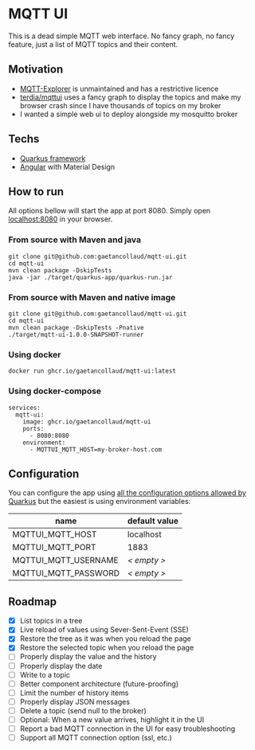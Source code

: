 # MQTT UI

This is a dead simple MQTT web interface. No fancy graph, no fancy feature, just a list of MQTT topics and their
content.

## Motivation

- [MQTT-Explorer](https://github.com/thomasnordquist/MQTT-Explorer) is unmaintained and has a restrictive licence
- [terdia/mqttui](https://github.com/terdia/mqttui) uses a fancy graph to display the topics and make my browser crash
  since I have thousands of topics on my broker
- I wanted a simple web ui to deploy alongside my mosquitto broker

## Techs

- [Quarkus framework](https://quarkus.io)
- [Angular](https://angular.io) with Material Design

## How to run

All options bellow will start the app at port 8080. Simply open [localhost:8080](http://localhost:8080) in your browser.

### From source with Maven and java

```shell
git clone git@github.com:gaetancollaud/mqtt-ui.git
cd mqtt-ui
mvn clean package -DskipTests
java -jar ./target/quarkus-app/quarkus-run.jar
```

### From source with Maven and native image

```shell
git clone git@github.com:gaetancollaud/mqtt-ui.git
cd mqtt-ui
mvn clean package -DskipTests -Pnative
./target/mqtt-ui-1.0.0-SNAPSHOT-runner
```

### Using docker

```shell
docker run ghcr.io/gaetancollaud/mqtt-ui:latest
```

### Using docker-compose

```shell
services:
  mqtt-ui:
    image: ghcr.io/gaetancollaud/mqtt-ui
    ports:
      - 8080:8080
    environment:
      - MQTTUI_MQTT_HOST=my-broker-host.com
```

## Configuration

You can configure the app
using [all the configuration options allowed by Quarkus](https://quarkus.io/guides/config-reference) but the easiest is
using environment variables:

| name                 | default value |
|----------------------|---------------|
| MQTTUI_MQTT_HOST     | localhost     |
| MQTTUI_MQTT_PORT     | 1883          |
| MQTTUI_MQTT_USERNAME | *< empty >*   |
| MQTTUI_MQTT_PASSWORD | *< empty >*   |

## Roadmap

 - [x] List topics in a tree
 - [x] Live reload of values using Sever-Sent-Event (SSE)
 - [x] Restore the tree as it was when you reload the page
 - [x] Restore the selected topic when you reload the page
 - [ ] Properly display the value and the history
 - [ ] Properly display the date
 - [ ] Write to a topic
 - [ ] Better component architecture (future-proofing)
 - [ ] Limit the number of history items
 - [ ] Properly display JSON messages
 - [ ] Delete a topic (send null to the broker)
 - [ ] Optional: When a new value arrives, highlight it in the UI
 - [ ] Report a bad MQTT connection in the UI for easy troubleshooting
 - [ ] Support all MQTT connection option (ssl, etc.)
